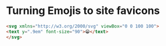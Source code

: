 # Turning Emojis to site favicons
 

```html
<svg xmlns="http://w3.org/2000/svg" viewBox="0 0 100 100">
<text y=".9em" font-size="90">😁️</text>
</svg>
```
